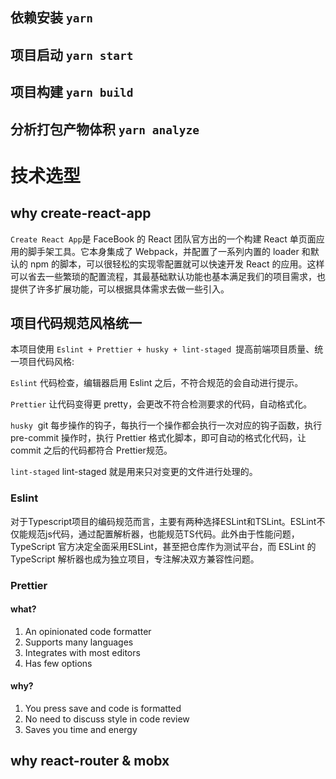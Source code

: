 ## 依赖安装 `yarn`
## 项目启动  `yarn start`
## 项目构建  `yarn build`
## 分析打包产物体积 `yarn analyze`

# 技术选型 
## why create-react-app

`Create React App`是 FaceBook 的 React 团队官方出的一个构建 React 单页面应用的脚手架工具。它本身集成了 Webpack，并配置了一系列内置的 loader 和默认的 npm 的脚本，可以很轻松的实现零配置就可以快速开发 React 的应用。这样可以省去一些繁琐的配置流程，其最基础默认功能也基本满足我们的项目需求，也提供了许多扩展功能，可以根据具体需求去做一些引入。

## 项目代码规范风格统一

本项目使用 `Eslint + Prettier + husky + lint-staged `提高前端项目质量、统一项目代码风格:

`Eslint` 代码检查，编辑器启用 Eslint 之后，不符合规范的会自动进行提示。  

`Prettier` 让代码变得更 pretty，会更改不符合检测要求的代码，自动格式化。    

`husky`  git 每步操作的钩子，每执行一个操作都会执行一次对应的钩子函数，执行 pre-commit 操作时，执行 Prettier 格式化脚本，即可自动的格式化代码，让 commit 之后的代码都符合 Prettier规范。  

`lint-staged` lint-staged 就是用来只对变更的文件进行处理的。

### Eslint  

对于Typescript项目的编码规范而言，主要有两种选择ESLint和TSLint。ESLint不仅能规范js代码，通过配置解析器，也能规范TS代码。此外由于性能问题，TypeScript 官方决定全面采用ESLint，甚至把仓库作为测试平台，而 ESLint 的 TypeScript 解析器也成为独立项目，专注解决双方兼容性问题。

### Prettier
#### what?
1. An opinionated code formatter
2. Supports many languages
3. Integrates with most editors
4. Has few options

#### why?

1. You press save and code is formatted
2. No need to discuss style in code review
3. Saves you time and energy

## why react-router & mobx
